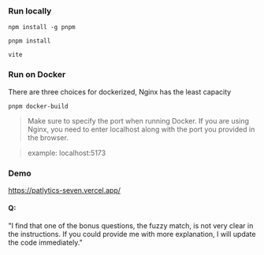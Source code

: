 ### Run locally

`
npm install -g pnpm
`

`
pnpm install
`

`
vite
`

### Run on Docker

There are three choices for dockerized, Nginx has the least capacity

`
pnpm docker-build
`

>Make sure to specify the port when running Docker.
If you are using Nginx, you need to enter localhost along with the port you provided in the browser.

> example: localhost:5173



### Demo

https://patlytics-seven.vercel.app/

#### Q:

"I find that one of the bonus questions, the fuzzy match, is not very clear in the instructions. If you could provide me with more explanation, I will update the code immediately."